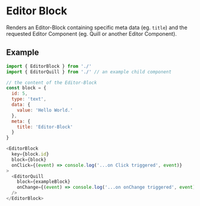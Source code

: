 # Editor Block

Renders an Editor-Block containing specific meta data (eg. `title`) and the requested Editor Component (eg. Quill or another Editor Component).

## Example

```js
import { EditorBlock } from './'
import { EditorQuill } from './' // an example child component

// the content of the Editor-Block
const block = {
  id: 5,
  type: 'text',
  data: {
    value: 'Hello World.'
  },
  meta: {
    title: 'Editor-Block'
  }
}

<EditorBlock
  key={block.id}
  block={block}
  onClick={(event) => console.log('...on Click triggered', event)}
>
  <EditorQuill
    block={exampleBlock}
    onChange={(event) => console.log('...on onChange triggered', event)} // change contains the updated component data
  />
</EditorBlock>

```
